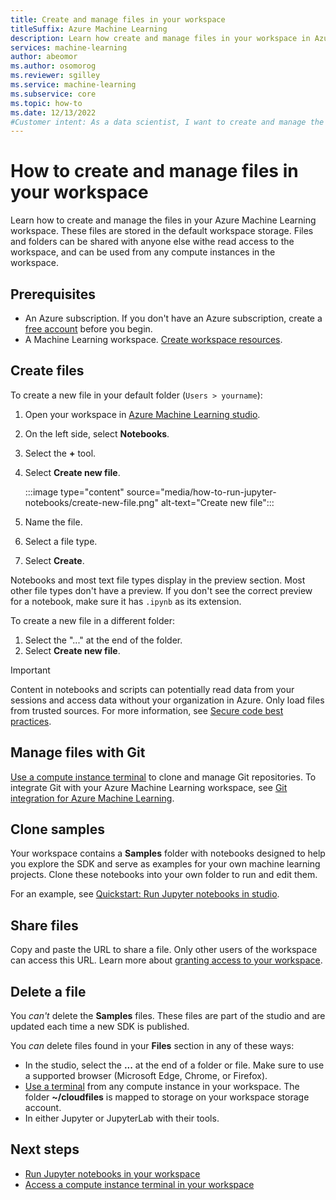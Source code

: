 ```yaml
---
title: Create and manage files in your workspace
titleSuffix: Azure Machine Learning
description: Learn how create and manage files in your workspace in Azure Machine Learning studio.
services: machine-learning
author: abeomor
ms.author: osomorog
ms.reviewer: sgilley
ms.service: machine-learning
ms.subservice: core
ms.topic: how-to
ms.date: 12/13/2022
#Customer intent: As a data scientist, I want to create and manage the files in my workspace in Azure Machine Learning studio.
---
```


# How to create and manage files in your workspace

Learn how to create and manage the files in your Azure Machine Learning workspace.  These files are stored in the default workspace storage. Files and folders can be shared with anyone else withe read access to the workspace, and can be used from any compute instances in the workspace.

## Prerequisites

* An Azure subscription. If you don't have an Azure subscription, create a [free account](https://azure.microsoft.com/free/) before you begin.
* A Machine Learning workspace. [Create workspace resources](quickstart-create-resources.md).

## Create files

To create a new file in your default folder (`Users > yourname`):

1. Open your workspace in [Azure Machine Learning studio](https://ml.azure.com).
1. On the left side, select **Notebooks**.
1. Select the **+** tool.
1. Select  **Create new file**.

    :::image type="content" source="media/how-to-run-jupyter-notebooks/create-new-file.png" alt-text="Create new file":::

1. Name the file.
1. Select a file type.
1. Select **Create**.

Notebooks and most text file types display in the preview section.  Most other file types don't have a preview.  If you don't see the correct preview for a notebook, make sure it has `.ipynb` as its extension.

To create a new file in a different folder:

1. Select the "..." at the end of the folder.
1. Select **Create new file**.

> [!IMPORTANT]
> Content in notebooks and scripts can potentially read data from your sessions and access data without your organization in Azure.  Only load files from trusted sources. For more information, see [Secure code best practices](concept-secure-code-best-practice.md#azure-ml-studio-notebooks).

## Manage files with Git

[Use a compute instance terminal](how-to-access-terminal.md#git) to clone and manage Git repositories. To integrate Git with your Azure Machine Learning workspace, see  [Git integration for Azure Machine Learning](concept-train-model-git-integration.md).

## Clone samples

Your workspace contains a **Samples** folder with notebooks designed to help you explore the SDK and serve as examples for your own machine learning projects.   Clone these notebooks into your own folder to run and edit them.  

For an example, see [Quickstart: Run Jupyter notebooks in studio](quickstart-run-notebooks.md#clone-tutorials-folder).

## Share files

Copy and paste the URL to share a file.  Only other users of the workspace can access this URL.  Learn more about [granting access to your workspace](how-to-assign-roles.md).

## Delete a file

You *can't* delete the **Samples** files.  These files are part of the studio and are updated each time a new SDK is published.  

You *can* delete files found in your **Files** section in any of these ways:

* In the studio, select the **...** at the end of a folder or file.  Make sure to use a supported browser (Microsoft Edge, Chrome, or Firefox).
* [Use a terminal](how-to-access-terminal.md) from any compute instance in your workspace. The folder **~/cloudfiles** is mapped to storage on your workspace storage account.
* In either Jupyter or JupyterLab with their tools.

## Next steps

* [Run Jupyter notebooks in your workspace](how-to-run-jupyter-notebooks.md)
* [Access a compute instance terminal in your workspace](how-to-access-terminal.md)
